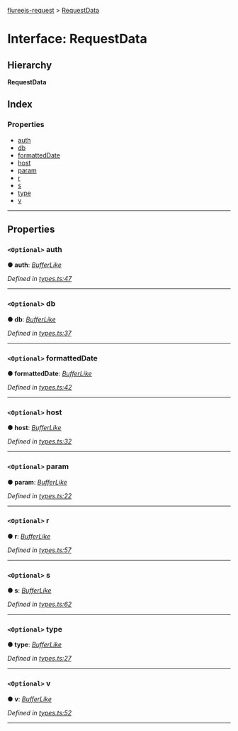 [flureejs-request](../README.md) > [RequestData](../interfaces/requestdata.md)

# Interface: RequestData

## Hierarchy

**RequestData**

## Index

### Properties

- [auth](requestdata.md#auth)
- [db](requestdata.md#db)
- [formattedDate](requestdata.md#formatteddate)
- [host](requestdata.md#host)
- [param](requestdata.md#param)
- [r](requestdata.md#r)
- [s](requestdata.md#s)
- [type](requestdata.md#type)
- [v](requestdata.md#v)

---

## Properties

<a id="auth"></a>

### `<Optional>` auth

**● auth**: _[BufferLike](../#bufferlike)_

_Defined in [types.ts:47](https://github.com/StylusFrost/flureejs-request/blob/49cf938/src/types.ts#L47)_

---

<a id="db"></a>

### `<Optional>` db

**● db**: _[BufferLike](../#bufferlike)_

_Defined in [types.ts:37](https://github.com/StylusFrost/flureejs-request/blob/49cf938/src/types.ts#L37)_

---

<a id="formatteddate"></a>

### `<Optional>` formattedDate

**● formattedDate**: _[BufferLike](../#bufferlike)_

_Defined in [types.ts:42](https://github.com/StylusFrost/flureejs-request/blob/49cf938/src/types.ts#L42)_

---

<a id="host"></a>

### `<Optional>` host

**● host**: _[BufferLike](../#bufferlike)_

_Defined in [types.ts:32](https://github.com/StylusFrost/flureejs-request/blob/49cf938/src/types.ts#L32)_

---

<a id="param"></a>

### `<Optional>` param

**● param**: _[BufferLike](../#bufferlike)_

_Defined in [types.ts:22](https://github.com/StylusFrost/flureejs-request/blob/49cf938/src/types.ts#L22)_

---

<a id="r"></a>

### `<Optional>` r

**● r**: _[BufferLike](../#bufferlike)_

_Defined in [types.ts:57](https://github.com/StylusFrost/flureejs-request/blob/49cf938/src/types.ts#L57)_

---

<a id="s"></a>

### `<Optional>` s

**● s**: _[BufferLike](../#bufferlike)_

_Defined in [types.ts:62](https://github.com/StylusFrost/flureejs-request/blob/49cf938/src/types.ts#L62)_

---

<a id="type"></a>

### `<Optional>` type

**● type**: _[BufferLike](../#bufferlike)_

_Defined in [types.ts:27](https://github.com/StylusFrost/flureejs-request/blob/49cf938/src/types.ts#L27)_

---

<a id="v"></a>

### `<Optional>` v

**● v**: _[BufferLike](../#bufferlike)_

_Defined in [types.ts:52](https://github.com/StylusFrost/flureejs-request/blob/49cf938/src/types.ts#L52)_

---
